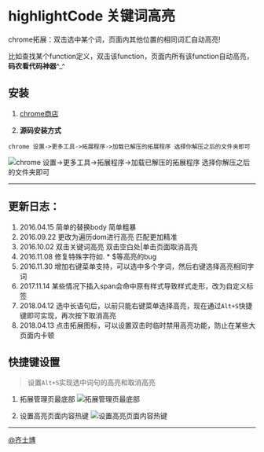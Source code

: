 # highlightCode 关键词高亮
chrome拓展：双击选中某个词，页面内其他位置的相同词汇自动高亮!

比如查找某个function定义，双击该function，页面内所有该function自动高亮，**码农看代码神器**^_^

## 安装
1. [chrome商店](https://chrome.google.com/webstore/detail/%E5%85%B3%E9%94%AE%E8%AF%8D%E5%8F%8C%E5%87%BB%E8%87%AA%E5%8A%A8%E9%AB%98%E4%BA%AE/hiemiigjnmkjedjibioplldlbkhekbjk?gl=CN)

2. **源码安装方式**

`chrome 设置->更多工具->拓展程序->加载已解压的拓展程序 选择你解压之后的文件夹即可`

![chrome 设置->更多工具->拓展程序->加载已解压的拓展程序 选择你解压之后的文件夹即可](http://ww1.sinaimg.cn/large/71405cabjw1f82dhkldiwj21kw0e3why.jpg)

----------------------------

## 更新日志：

1. 2016.04.15 简单的替换body 简单粗暴
2. 2016.09.22 更改为遍历dom进行高亮 匹配更加精准
3. 2016.10.02 双击关键词高亮 双击空白处|单击页面取消高亮
4. 2016.11.08 修复特殊字符如. * $等高亮的bug
5. 2016.11.30 增加右键菜单支持，可以选中多个字词，然后右键选择高亮相同字词
6. 2017.11.14 某些情况下插入span会命中原有样式导致样式走形，改为自定义标签
7. 2018.04.12 选中长语句后，以前只能右键菜单选择高亮，现在通过`Alt+S`快捷键即可实现，再次按下取消高亮
8. 2018.04.13 点击拓展图标，可以设置双击时临时禁用高亮功能，防止在某些大页面内卡顿


## 快捷键设置

> 设置`Alt+S`实现选中词句的高亮和取消高亮

1. 拓展管理页最底部
![拓展管理页最底部](http://7xsudm.com1.z0.glb.clouddn.com/%E6%B7%B1%E5%BA%A6%E6%88%AA%E5%9B%BE_%E9%80%89%E6%8B%A9%E5%8C%BA%E5%9F%9F_20180413205736.png)

2. 设置高亮页面内容热键
![设置高亮页面内容热键](http://7xsudm.com1.z0.glb.clouddn.com/%E6%B7%B1%E5%BA%A6%E6%88%AA%E5%9B%BE_%E9%80%89%E6%8B%A9%E5%8C%BA%E5%9F%9F_20180413205753.png)

----------------------------

[@齐士博](http://www.weibo.com/shiboooo)
